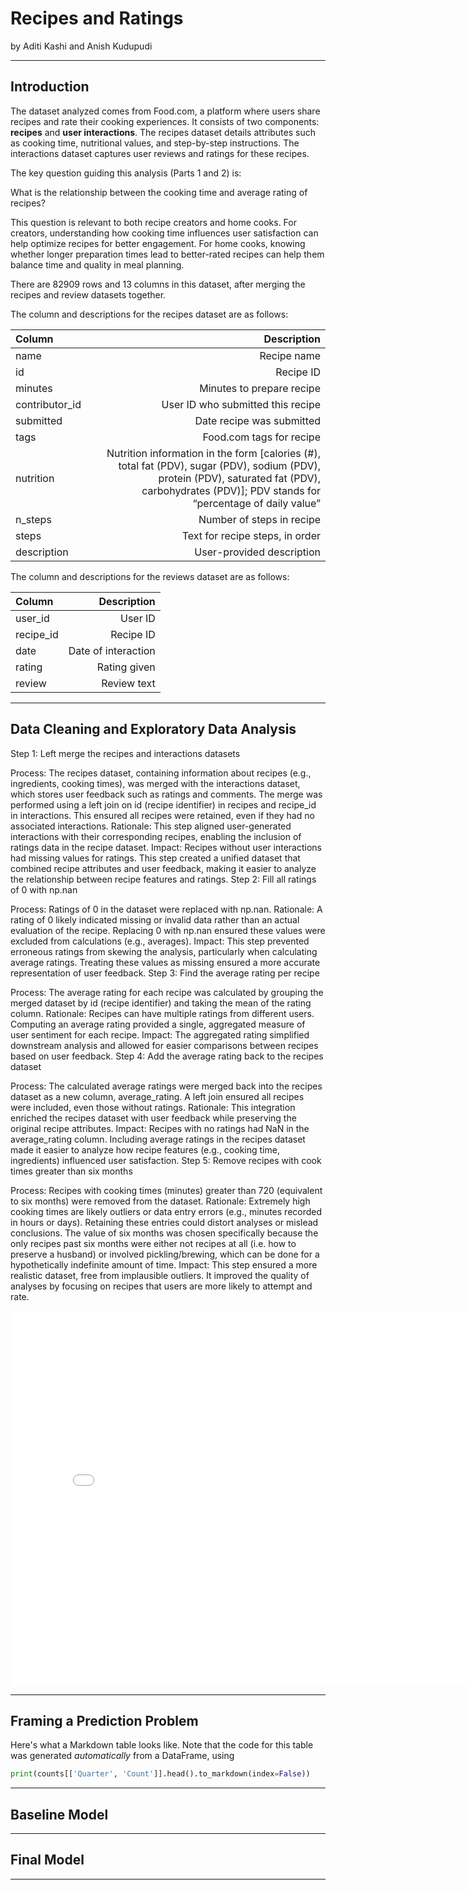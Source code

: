 # Recipes and Ratings

by Aditi Kashi and Anish Kudupudi

---

## Introduction

The dataset analyzed comes from Food.com, a platform where users share recipes and rate their cooking experiences. It consists of two components: **recipes** and **user interactions**. The recipes dataset details attributes such as cooking time, nutritional values, and step-by-step instructions. The interactions dataset captures user reviews and ratings for these recipes.

The key question guiding this analysis (Parts 1 and 2) is:

What is the relationship between the cooking time and average rating of recipes?

This question is relevant to both recipe creators and home cooks. For creators, understanding how cooking time influences user satisfaction can help optimize recipes for better engagement. For home cooks, knowing whether longer preparation times lead to better-rated recipes can help them balance time and quality in meal planning.

There are 82909 rows and 13 columns in this dataset, after merging the recipes and review datasets together. 

The column and descriptions for the recipes dataset are as follows:


| Column     |   Description |
|:------------|--------:|
| name   |       Recipe name |
| id |       Recipe ID |
| minutes |       Minutes to prepare recipe |
| contributor_id |       User ID who submitted this recipe |
| submitted   |      Date recipe was submitted |
| tags   |       Food.com tags for recipe |
| nutrition |       Nutrition information in the form [calories (#), total fat (PDV), sugar (PDV), sodium (PDV), protein (PDV), saturated fat (PDV), carbohydrates (PDV)]; PDV stands for “percentage of daily value” |
| n_steps |       Number of steps in recipe |
| steps |       Text for recipe steps, in order |
| description   |      User-provided description |

The column and descriptions for the reviews dataset are as follows:

| Column     |   Description |
|:------------|--------:|
| user_id   |       User ID |
| recipe_id |       Recipe ID |
| date |       Date of interaction |
| rating |       Rating given |
| review   |      Review text |


---

## Data Cleaning and Exploratory Data Analysis

Step 1: Left merge the recipes and interactions datasets

Process: The recipes dataset, containing information about recipes (e.g., ingredients, cooking times), was merged with the interactions dataset, which stores user feedback such as ratings and comments. The merge was performed using a left join on id (recipe identifier) in recipes and recipe_id in interactions. This ensured all recipes were retained, even if they had no associated interactions.
Rationale: This step aligned user-generated interactions with their corresponding recipes, enabling the inclusion of ratings data in the recipe dataset.
Impact: Recipes without user interactions had missing values for ratings. This step created a unified dataset that combined recipe attributes and user feedback, making it easier to analyze the relationship between recipe features and ratings.
Step 2: Fill all ratings of 0 with np.nan

Process: Ratings of 0 in the dataset were replaced with np.nan.
Rationale: A rating of 0 likely indicated missing or invalid data rather than an actual evaluation of the recipe. Replacing 0 with np.nan ensured these values were excluded from calculations (e.g., averages).
Impact: This step prevented erroneous ratings from skewing the analysis, particularly when calculating average ratings. Treating these values as missing ensured a more accurate representation of user feedback.
Step 3: Find the average rating per recipe

Process: The average rating for each recipe was calculated by grouping the merged dataset by id (recipe identifier) and taking the mean of the rating column.
Rationale: Recipes can have multiple ratings from different users. Computing an average rating provided a single, aggregated measure of user sentiment for each recipe.
Impact: The aggregated rating simplified downstream analysis and allowed for easier comparisons between recipes based on user feedback.
Step 4: Add the average rating back to the recipes dataset

Process: The calculated average ratings were merged back into the recipes dataset as a new column, average_rating. A left join ensured all recipes were included, even those without ratings.
Rationale: This integration enriched the recipes dataset with user feedback while preserving the original recipe attributes.
Impact: Recipes with no ratings had NaN in the average_rating column. Including average ratings in the recipes dataset made it easier to analyze how recipe features (e.g., cooking time, ingredients) influenced user satisfaction.
Step 5: Remove recipes with cook times greater than six months

Process: Recipes with cooking times (minutes) greater than 720 (equivalent to six months) were removed from the dataset.
Rationale: Extremely high cooking times are likely outliers or data entry errors (e.g., minutes recorded in hours or days). Retaining these entries could distort analyses or mislead conclusions. The value of six months was chosen specifically because the only recipes past six months were either not recipes at all (i.e. how to preserve a husband) or involved pickling/brewing, which can be done for a hypothetically indefinite amount of time.
Impact: This step ensured a more realistic dataset, free from implausible outliers. It improved the quality of analyses by focusing on recipes that users are more likely to attempt and rate.
<iframe src="assets/10-80-enrollment.html" width=800 height=600 frameBorder=0></iframe>

---

## Framing a Prediction Problem

Here's what a Markdown table looks like. Note that the code for this table was generated _automatically_ from a DataFrame, using

```py
print(counts[['Quarter', 'Count']].head().to_markdown(index=False))
```


---

## Baseline Model


---

## Final Model


---
